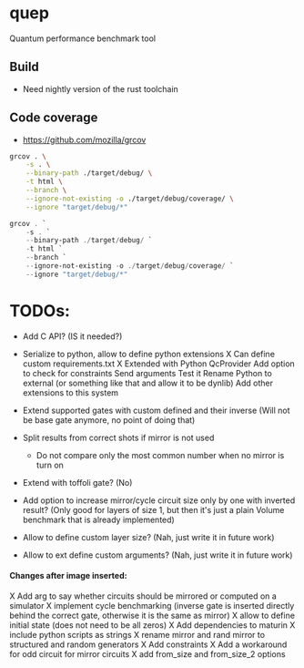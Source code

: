# quep
Quantum performance benchmark tool

## Build
* Need nightly version of the rust toolchain

## Code coverage
* https://github.com/mozilla/grcov
```bash
grcov . \
    -s . \
    --binary-path ./target/debug/ \
    -t html \
    --branch \
    --ignore-not-existing -o ./target/debug/coverage/ \
    --ignore "target/debug/*"
```


```powershell
grcov . `
    -s . `
    --binary-path ./target/debug/ `
    -t html `
    --branch `
    --ignore-not-existing -o ./target/debug/coverage/ `
    --ignore "target/debug/*"
```

# TODOs:
* Add C API? (IS it needed?)

* Serialize to python, allow to define python extensions 
    X Can define custom requirements.txt
    X Extended with Python QcProvider
    Add option to check for constraints
    Send arguments
    Test it
    Rename Python to external (or something like that and allow it to be dynlib)
    Add other extensions to this system

* Extend supported gates with custom defined and their inverse 
     (Will not be base gate anymore, no point of doing that)

* Split results from correct shots if mirror is not used
  * Do not compare only the most common number when no mirror is turn on 

* Extend with toffoli gate? (No)

* Add option to increase mirror/cycle circuit size only by one with inverted result? 
    (Only good for layers of size 1, but then it's just a plain Volume benchmark that is already implemented)

* Allow to define custom layer size? (Nah, just write it in future work)

* Allow to ext define custom arguments? (Nah, just write it in future work)

#### Changes after image inserted:
X Add arg to say whether circuits should be mirrored or computed on a simulator
X implement cycle benchmarking (inverse gate is inserted directly behind the correct gate, otherwise it is the same as mirror)
X allow to define initial state (does not need to be all zeros)
X Add dependencies to maturin
X include python scripts as strings
X rename mirror and rand mirror to structured and random generators
X Add constraints
X Add a workaround for odd circuit for mirror circuits
X add from_size and from_size_2 options
